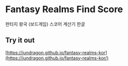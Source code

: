 # Fantasy Realms Find Score

판타지 왕국 (보드게임) 스코어 계산기 한글

## Try it out

[https://jundragon.github.io/fantasy-realms-kor](https://jundragon.github.io/fantasy-realms-kor/)